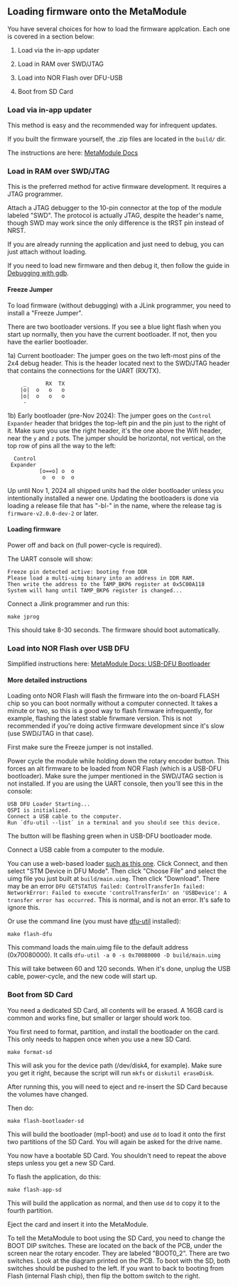 ## Loading firmware onto the MetaModule

You have several choices for how to load the firmware applcation. Each one is covered 
in a section below:

1) Load via the in-app updater

2) Load in RAM over SWD/JTAG

3) Load into NOR Flash over DFU-USB

4) Boot from SD Card


### Load via in-app updater

This method is easy and the recommended way for infrequent updates.

If you built the firmware yourself, the .zip files are located in the `build/` dir.

The instructions are here: [MetaModule Docs](https://metamodule.info/docs/getting_started.html#how-to-update-firmware)


### Load in RAM over SWD/JTAG


This is the preferred method for active firmware development. It requires a
JTAG programmer. 

Attach a JTAG debugger to the 10-pin connector at the top of the module labeled
"SWD". The protocol is actually JTAG, despite the header's name, though SWD may
work since the only difference is the tRST pin instead of NRST.

If you are already running the application and just need to debug, you can just
attach without loading.

If you need to load new firmware and then debug it, then follow the guide in
[Debugging with gdb](firmware-debugging.md).


#### Freeze Jumper

To load firmware (without debugging) with a JLink programmer, you need to install a "Freeze Jumper".

There are two bootloader versions. If you see a blue light flash when you start up normally,
then you have the current bootloader. If not, then you have the earlier bootloader.

1a) Current bootloader: The jumper goes on the two left-most pins of the 2x4 debug header. 
This is the header located next to the SWD/JTAG header that contains the connections for 
the UART (RX/TX).

```
     _      RX  TX 
    |o|  o   o   o
    |o|  o   o   o
     -
```

1b) Early bootloader (pre-Nov 2024): The jumper goes on the `Control Expander` header
that bridges the top-left pin and the pin just to the right of it. Make sure
you use the right header, it's the one above the Wifi header, near the `y` and
`z` pots. The jumper should be horizontal, not vertical, on the top row of pins
all the way to the left:

```
  Control
 Expander
          [o==o] o  o 
           o  o  o  o
```


Up until Nov 1, 2024 all shipped units had the older bootloader unless
you intentionally installed a newer one. 
Updating the bootloaders is done via loading a release file that has "-bl-" in the name,
where the release tag is `firmware-v2.0.0-dev-2` or later.

#### Loading firmware

Power off and back on (full power-cycle is required).

The UART console will show:

```
Freeze pin detected active: booting from DDR
Please load a multi-uimg binary into an address in DDR RAM.
Then write the address to the TAMP_BKP6 register at 0x5C00A118
System will hang until TAMP_BKP6 register is changed...
```

Connect a Jlink programmer and run this:

```
make jprog
```

This should take 8-30 seconds. The firmware should boot automatically.

 
### Load into NOR Flash over USB DFU

Simplified instructions here: [MetaModule Docs: USB-DFU Bootloader](https://metamodule.info/docs/troubleshooting.html#usb-dfu-bootloader)

#### More detailed instructions

Loading onto NOR Flash will flash the firmware into the on-board FLASH chip so
you can boot normally without a computer connected. It takes a minute or two,
so this is a good way to flash firmware infrequently, for example, flashing the
latest stable firwmare version. This is not recommended if you're doing active
firmware development since it's slow (use SWD/JTAG in that case).

First make sure the Freeze jumper is not installed.

Power cycle the module while holding down the rotary encoder button. This
forces an alt firmware to be loaded from NOR Flash (which is a USB-DFU
bootloader). Make sure the jumper mentioned in the SWD/JTAG section is not installed.
If you are using the UART console, then you'll see this in the console:

```
USB DFU Loader Starting...
QSPI is initialized.
Connect a USB cable to the computer.
Run `dfu-util --list` in a terminal and you should see this device.
```

The button will be flashing green when in USB-DFU bootloader mode.

Connect a USB cable from a computer to the module. 

You can use a web-based loader [such as this
one](https://devanlai.github.io/webdfu/dfu-util/). Click Connect, and then
select "STM Device in DFU Mode". Then click "Choose File" and select the uimg
file you just built at `build/main.uimg`. Then click
"Download". There may be an error `DFU GETSTATUS failed: ControlTransferIn
failed: NetworkError: Failed to execute 'controlTransferIn' on 'USBDevice': A
transfer error has occurred.` This is normal, and is not an error. It's safe to
ignore this.


Or use the command line (you must have [dfu-util](https://dfu-util.sourceforge.net/) installed):

```
make flash-dfu
```


This command loads the main.uimg file to the default address (0x70080000).
It calls `dfu-util -a 0 -s 0x70080000 -D build/main.uimg`

This will take between 60 and 120 seconds.
When it's done, unplug the USB cable, power-cycle, and the new code will start up.


### Boot from SD Card

You need a dedicated SD Card, all contents will be erased. A 16GB card is common and works fine,
but smaller or larger should work too.

You first need to format, partition, and install the bootloader on the card. This only needs
to happen once when you use a new SD Card. 

```
make format-sd
```

This will ask you for the device path (/dev/disk4, for example). Make sure you get it right, because the
script will run `mkfs` or `diskutil eraseDisk`.

After running this, you will need to eject and re-insert the SD Card because the volumes have changed.

Then do:

```
make flash-bootloader-sd
```

This will build the bootloader (mp1-boot) and use `dd` to load it onto the first two partitions of the SD Card.
You will again be asked for the drive name.

You now have a bootable SD Card. You shouldn't need to repeat the above steps unless you get a new SD Card.

To flash the application, do this:

```
make flash-app-sd
```

This will build the application as normal, and then use `dd` to copy it to the fourth partition.

Eject the card and insert it into the MetaModule.

To tell the MetaModule to boot using the SD Card, you need to change the BOOT DIP switches.
These are located on the back of the PCB, under the screen near the rotary encoder.
They are labeled "BOOT0_2". There are two switches. Look at the diagram printed on the PCB.
To boot with the SD, both switches should be pushed to the left.
If you want to back to booting from Flash (internal Flash chip), then flip the bottom switch to the right.

